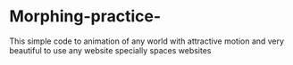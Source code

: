 # Morphing-practice-
This simple code to animation of any world with attractive motion and very beautiful to use any website specially spaces websites

